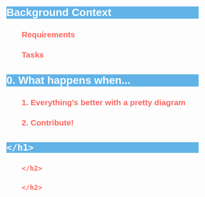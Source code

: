 <!DOCTYPE html>
<html>
<head>
  <title>What happens when you type google.com in your browser and press Enter</title>
</head>
<body style="font-family: Verdana, Arial, sans-serif">
   <h1 style="color: white; background-color:#61b3e7 ">
        Background Context

   <h2 style="color: #FF645F; margin-left: 40px">
     Requirements
   </h2>
    <h2 style="color: #FF645F; margin-left: 40px">
	     Tasks
	</h2>
	<h1 style="color: white; background-color:#61b3e7">
	     0. What happens when...
	</h1>
   <h2 style="color: #FF645F; margin-left: 40px">
         1. Everything's better with a pretty diagram
    </h2>
   <h2 style="color: #FF645F; margin-left: 40px">
         2. Contribute!
    </h2>
   <h1 style="color: white; background-color:#61b3e7">
        
    </h1>
   <h2 style="color: #FF645F; margin-left: 40px">
         
    </h2>
   <h2 style="color: #FF645F; margin-left: 40px">
         
    </h2>
</body>
</html>
